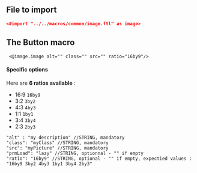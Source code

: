 ## File to import

```json
<#import "../../macros/common/image.ftl" as image>
```

## The Button macro

```ftl
 <@image.image alt="" class="" src="" ratio="16by9"/>
```

#### Specific options

Here are **6 ratios available** :

- 16:9 `16by9`
- 3:2 `3by2`
- 4:3 `4by3`
- 1:1 `1by1`
- 3:4 `3by4`
- 2:3 `2by3`

```ftl
"alt" : "my description" //STRING, mandatory
"class": "myClass" //STRING, mandatory
"src": "myPicture" //STRING, mandatory
"prmLoad": "lazy" //STRING, optionnal - "" if empty
"ratio": "16by9" //STRING, optional - "" if empty, expectied values : "16by9 3by2 4by3 1by1 3by4 2by3"
```
